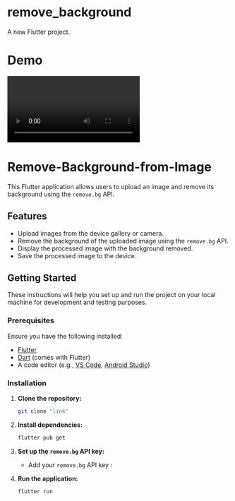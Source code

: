 # remove_background

A new Flutter project.

# Demo

![Here it show how to remove background ](video/demo_video.mov)



# Remove-Background-from-Image

This Flutter application allows users to upload an image and remove its background using the `remove.bg` API. 

## Features

- Upload images from the device gallery or camera.
- Remove the background of the uploaded image using the `remove.bg` API.
- Display the processed image with the background removed.
- Save the processed image to the device.

## Getting Started

These instructions will help you set up and run the project on your local machine for development and testing purposes.

### Prerequisites

Ensure you have the following installed:

- [Flutter](https://flutter.dev/docs/get-started/install) 
- [Dart](https://dart.dev/get-dart) (comes with Flutter)
- A code editor (e.g., [VS Code](https://code.visualstudio.com/), [Android Studio](https://developer.android.com/studio))

### Installation

1. **Clone the repository:**

    ```sh
    git clone "link"
    ```

2. **Install dependencies:**

    ```sh
    flutter pub get
    ```

3. **Set up the `remove.bg` API key:**

    - Add your `remove.bg` API key :

4. **Run the application:**

    ```sh
    flutter run
    ```
